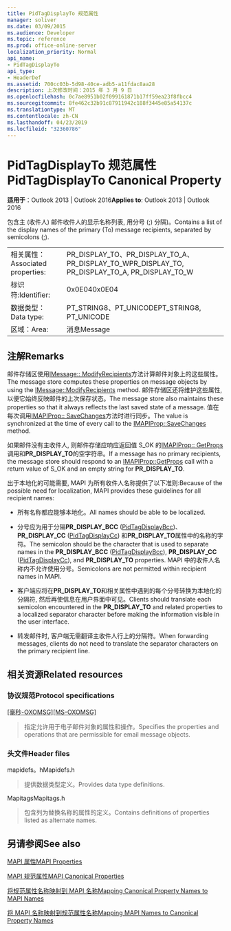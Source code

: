 ```yaml
---
title: PidTagDisplayTo 规范属性
manager: soliver
ms.date: 03/09/2015
ms.audience: Developer
ms.topic: reference
ms.prod: office-online-server
localization_priority: Normal
api_name:
- PidTagDisplayTo
api_type:
- HeaderDef
ms.assetid: 700cc03b-5d98-40ce-adb5-a11fdac8aa28
description: 上次修改时间：2015 年 3 月 9 日
ms.openlocfilehash: 0c7ae8951b02f099161871b17ff59ea23f8fbcc4
ms.sourcegitcommit: 8fe462c32b91c87911942c188f3445e85a54137c
ms.translationtype: MT
ms.contentlocale: zh-CN
ms.lasthandoff: 04/23/2019
ms.locfileid: "32360786"
---
```

# <a name="pidtagdisplayto-canonical-property"></a><span data-ttu-id="bb47e-103">PidTagDisplayTo 规范属性</span><span class="sxs-lookup"><span data-stu-id="bb47e-103">PidTagDisplayTo Canonical Property</span></span>

  
  
<span data-ttu-id="bb47e-104">**适用于**：Outlook 2013 | Outlook 2016</span><span class="sxs-lookup"><span data-stu-id="bb47e-104">**Applies to**: Outlook 2013 | Outlook 2016</span></span> 
  
<span data-ttu-id="bb47e-105">包含主 (收件人) 邮件收件人的显示名称列表, 用分号 (;) 分隔)。</span><span class="sxs-lookup"><span data-stu-id="bb47e-105">Contains a list of the display names of the primary (To) message recipients, separated by semicolons (;).</span></span> 
  
|||
|:-----|:-----|
|<span data-ttu-id="bb47e-106">相关属性：</span><span class="sxs-lookup"><span data-stu-id="bb47e-106">Associated properties:</span></span>  <br/> |<span data-ttu-id="bb47e-107">PR_DISPLAY_TO、PR_DISPLAY_TO_A、PR_DISPLAY_TO_W</span><span class="sxs-lookup"><span data-stu-id="bb47e-107">PR_DISPLAY_TO, PR_DISPLAY_TO_A, PR_DISPLAY_TO_W</span></span>  <br/> |
|<span data-ttu-id="bb47e-108">标识符:</span><span class="sxs-lookup"><span data-stu-id="bb47e-108">Identifier:</span></span>  <br/> |<span data-ttu-id="bb47e-109">0x0E04</span><span class="sxs-lookup"><span data-stu-id="bb47e-109">0x0E04</span></span>  <br/> |
|<span data-ttu-id="bb47e-110">数据类型：</span><span class="sxs-lookup"><span data-stu-id="bb47e-110">Data type:</span></span>  <br/> |<span data-ttu-id="bb47e-111">PT_STRING8、PT_UNICODE</span><span class="sxs-lookup"><span data-stu-id="bb47e-111">PT_STRING8, PT_UNICODE</span></span>  <br/> |
|<span data-ttu-id="bb47e-112">区域：</span><span class="sxs-lookup"><span data-stu-id="bb47e-112">Area:</span></span>  <br/> |<span data-ttu-id="bb47e-113">消息</span><span class="sxs-lookup"><span data-stu-id="bb47e-113">Message</span></span>  <br/> |
   
## <a name="remarks"></a><span data-ttu-id="bb47e-114">注解</span><span class="sxs-lookup"><span data-stu-id="bb47e-114">Remarks</span></span>

<span data-ttu-id="bb47e-115">邮件存储区使用[IMessage:: ModifyRecipients](imessage-modifyrecipients.md)方法计算邮件对象上的这些属性。</span><span class="sxs-lookup"><span data-stu-id="bb47e-115">The message store computes these properties on message objects by using the [IMessage::ModifyRecipients](imessage-modifyrecipients.md) method.</span></span> <span data-ttu-id="bb47e-116">邮件存储区还将维护这些属性, 以便它始终反映邮件的上次保存状态。</span><span class="sxs-lookup"><span data-stu-id="bb47e-116">The message store also maintains these properties so that it always reflects the last saved state of a message.</span></span> <span data-ttu-id="bb47e-117">值在每次调用[IMAPIProp:: SaveChanges](imapiprop-savechanges.md)方法时进行同步。</span><span class="sxs-lookup"><span data-stu-id="bb47e-117">The value is synchronized at the time of every call to the [IMAPIProp::SaveChanges](imapiprop-savechanges.md) method.</span></span> 
  
<span data-ttu-id="bb47e-118">如果邮件没有主收件人, 则邮件存储应响应返回值 S_OK 的[IMAPIProp:: GetProps](imapiprop-getprops.md)调用和**PR_DISPLAY_TO**的空字符串。</span><span class="sxs-lookup"><span data-stu-id="bb47e-118">If a message has no primary recipients, the message store should respond to an [IMAPIProp::GetProps](imapiprop-getprops.md) call with a return value of S_OK and an empty string for **PR_DISPLAY_TO**.</span></span> 
  
<span data-ttu-id="bb47e-119">出于本地化的可能需要, MAPI 为所有收件人名称提供了以下准则:</span><span class="sxs-lookup"><span data-stu-id="bb47e-119">Because of the possible need for localization, MAPI provides these guidelines for all recipient names:</span></span>
  
- <span data-ttu-id="bb47e-120">所有名称都应能够本地化。</span><span class="sxs-lookup"><span data-stu-id="bb47e-120">All names should be able to be localized.</span></span> 
    
- <span data-ttu-id="bb47e-121">分号应为用于分隔**PR_DISPLAY_BCC** ([PidTagDisplayBcc](pidtagdisplaybcc-canonical-property.md))、 **PR_DISPLAY_CC** ([PidTagDisplayCc](pidtagdisplaycc-canonical-property.md)) 和**PR_DISPLAY_TO**属性中的名称的字符。</span><span class="sxs-lookup"><span data-stu-id="bb47e-121">The semicolon should be the character that is used to separate names in the **PR_DISPLAY_BCC** ([PidTagDisplayBcc](pidtagdisplaybcc-canonical-property.md)), **PR_DISPLAY_CC** ([PidTagDisplayCc](pidtagdisplaycc-canonical-property.md)), and **PR_DISPLAY_TO** properties.</span></span> <span data-ttu-id="bb47e-122">MAPI 中的收件人名称内不允许使用分号。</span><span class="sxs-lookup"><span data-stu-id="bb47e-122">Semicolons are not permitted within recipient names in MAPI.</span></span> 
    
- <span data-ttu-id="bb47e-123">客户端应将在**PR_DISPLAY_TO**和相关属性中遇到的每个分号转换为本地化的分隔符, 然后再使信息在用户界面中可见。</span><span class="sxs-lookup"><span data-stu-id="bb47e-123">Clients should translate each semicolon encountered in the **PR_DISPLAY_TO** and related properties to a localized separator character before making the information visible in the user interface.</span></span> 
    
- <span data-ttu-id="bb47e-124">转发邮件时, 客户端无需翻译主收件人行上的分隔符。</span><span class="sxs-lookup"><span data-stu-id="bb47e-124">When forwarding messages, clients do not need to translate the separator characters on the primary recipient line.</span></span> 
    
## <a name="related-resources"></a><span data-ttu-id="bb47e-125">相关资源</span><span class="sxs-lookup"><span data-stu-id="bb47e-125">Related resources</span></span>

### <a name="protocol-specifications"></a><span data-ttu-id="bb47e-126">协议规范</span><span class="sxs-lookup"><span data-stu-id="bb47e-126">Protocol specifications</span></span>

<span data-ttu-id="bb47e-127">[[毫秒-OXOMSG]](https://msdn.microsoft.com/library/daa9120f-f325-4afb-a738-28f91049ab3c%28Office.15%29.aspx)</span><span class="sxs-lookup"><span data-stu-id="bb47e-127">[[MS-OXOMSG]](https://msdn.microsoft.com/library/daa9120f-f325-4afb-a738-28f91049ab3c%28Office.15%29.aspx)</span></span>
  
> <span data-ttu-id="bb47e-128">指定允许用于电子邮件对象的属性和操作。</span><span class="sxs-lookup"><span data-stu-id="bb47e-128">Specifies the properties and operations that are permissible for email message objects.</span></span>
    
### <a name="header-files"></a><span data-ttu-id="bb47e-129">头文件</span><span class="sxs-lookup"><span data-stu-id="bb47e-129">Header files</span></span>

<span data-ttu-id="bb47e-130">mapidefs。h</span><span class="sxs-lookup"><span data-stu-id="bb47e-130">Mapidefs.h</span></span>
  
> <span data-ttu-id="bb47e-131">提供数据类型定义。</span><span class="sxs-lookup"><span data-stu-id="bb47e-131">Provides data type definitions.</span></span>
    
<span data-ttu-id="bb47e-132">Mapitags</span><span class="sxs-lookup"><span data-stu-id="bb47e-132">Mapitags.h</span></span>
  
> <span data-ttu-id="bb47e-133">包含列为替换名称的属性的定义。</span><span class="sxs-lookup"><span data-stu-id="bb47e-133">Contains definitions of properties listed as alternate names.</span></span>
    
## <a name="see-also"></a><span data-ttu-id="bb47e-134">另请参阅</span><span class="sxs-lookup"><span data-stu-id="bb47e-134">See also</span></span>



[<span data-ttu-id="bb47e-135">MAPI 属性</span><span class="sxs-lookup"><span data-stu-id="bb47e-135">MAPI Properties</span></span>](mapi-properties.md)
  
[<span data-ttu-id="bb47e-136">MAPI 规范属性</span><span class="sxs-lookup"><span data-stu-id="bb47e-136">MAPI Canonical Properties</span></span>](mapi-canonical-properties.md)
  
[<span data-ttu-id="bb47e-137">将规范属性名称映射到 MAPI 名称</span><span class="sxs-lookup"><span data-stu-id="bb47e-137">Mapping Canonical Property Names to MAPI Names</span></span>](mapping-canonical-property-names-to-mapi-names.md)
  
[<span data-ttu-id="bb47e-138">将 MAPI 名称映射到规范属性名称</span><span class="sxs-lookup"><span data-stu-id="bb47e-138">Mapping MAPI Names to Canonical Property Names</span></span>](mapping-mapi-names-to-canonical-property-names.md)


